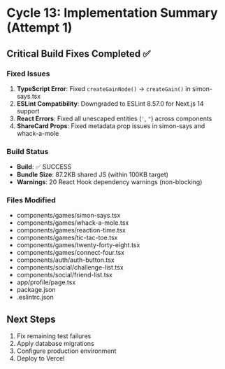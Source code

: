 # Cycle 13: Implementation Summary (Attempt 1)

## Critical Build Fixes Completed ✅

### Fixed Issues
1. **TypeScript Error**: Fixed `createGainNode()` → `createGain()` in simon-says.tsx
2. **ESLint Compatibility**: Downgraded to ESLint 8.57.0 for Next.js 14 support
3. **React Errors**: Fixed all unescaped entities (`'`, `"`) across components
4. **ShareCard Props**: Fixed metadata prop issues in simon-says and whack-a-mole

### Build Status
- **Build**: ✅ SUCCESS
- **Bundle Size**: 87.2KB shared JS (within 100KB target)
- **Warnings**: 20 React Hook dependency warnings (non-blocking)

### Files Modified
- components/games/simon-says.tsx
- components/games/whack-a-mole.tsx
- components/games/reaction-time.tsx
- components/games/tic-tac-toe.tsx
- components/games/twenty-forty-eight.tsx
- components/games/connect-four.tsx
- components/auth/auth-button.tsx
- components/social/challenge-list.tsx
- components/social/friend-list.tsx
- app/profile/page.tsx
- package.json
- .eslintrc.json

## Next Steps
1. Fix remaining test failures
2. Apply database migrations
3. Configure production environment
4. Deploy to Vercel

<!-- FEATURES_STATUS: PARTIAL_COMPLETE -->